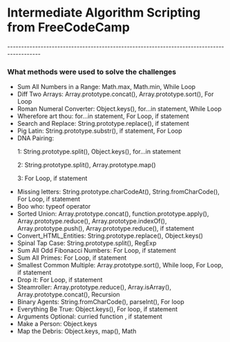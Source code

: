 

<h1>Intermediate Algorithm Scripting from FreeCodeCamp </h1>
<p>------------------------------------------------------------------------------------------</p>
<h3>What methods were used to solve the challenges</h3>
<ul>
  <li>Sum All Numbers in a Range: Math.max, Math.min, While Loop</li>
  <li>Diff Two Arrays: Array.prototype.concat(), Array.prototype.sort(), For Loop</li>
  <li>Roman Numeral Converter: Object.keys(), for...in statement, While Loop</li>
  <li>Wherefore art thou: for...in statement, For Loop, if statement</li>
  <li>Search and Replace: String.prototype.replace(), if statement</li>
  <li>Pig Latin: String.prototype.substr(), if statement, For Loop</li>
  <li>DNA Pairing: 
    <p> 1: String.prototype.split(), Object.keys(), for...in statement</p>
    <p> 2: String.prototype.split(), Array.prototype.map()</p>
    <p> 3: For Loop, if statement</p></li>
  <li>Missing letters: String.prototype.charCodeAt(), String.fromCharCode(), For Loop, if statement</li>
  <li>Boo who: typeof operator</li>
  <li>Sorted Union: Array.prototype.concat(), function.prototype.apply(), Array.prototype.reduce(), Array.prototype.indexOf(), Array.prototype.push(),  Array.prototype.reduce(), if statement</li>
  <li>Convert_HTML_Entities: String.prototype.replace(), Object.keys()</li>
  <li>Spinal Tap Case: String.prototype.split(), RegExp</li>
  <li>Sum All Odd Fibonacci Numbers: For Loop, if statement</li>
  <li>Sum All Primes: For Loop, if statement</li>
  <li>Smallest Common Multiple: Array.prototype.sort(), While loop, For Loop, if statement</li>
  <li>Drop it: For Loop, if statement</li>
  <li>Steamroller: Array.prototype.reduce(), Array.isArray(), Array.prototype.concat(), Recursion </li>
  <li>Binary Agents: String.fromCharCode(), parseInt(), For loop</li>
  <li>Everything Be True: Object.keys(), For loop, if statement</li>
  <li>Arguments Optional: curried function , if statement</li>
  <li>Make a Person: Object.keys</li>
  <li>Map the Debris: Object.keys, map(), Math</li>
</ul>




